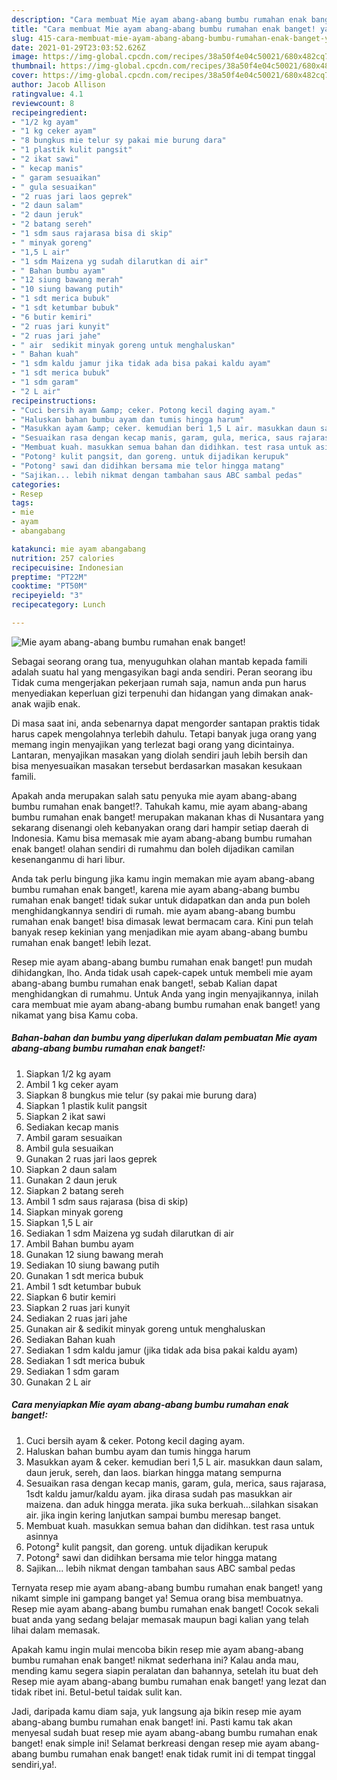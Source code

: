 ```yaml
---
description: "Cara membuat Mie ayam abang-abang bumbu rumahan enak banget! yang nikmat Untuk Jualan"
title: "Cara membuat Mie ayam abang-abang bumbu rumahan enak banget! yang nikmat Untuk Jualan"
slug: 415-cara-membuat-mie-ayam-abang-abang-bumbu-rumahan-enak-banget-yang-nikmat-untuk-jualan
date: 2021-01-29T23:03:52.626Z
image: https://img-global.cpcdn.com/recipes/38a50f4e04c50021/680x482cq70/mie-ayam-abang-abang-bumbu-rumahan-enak-banget-foto-resep-utama.jpg
thumbnail: https://img-global.cpcdn.com/recipes/38a50f4e04c50021/680x482cq70/mie-ayam-abang-abang-bumbu-rumahan-enak-banget-foto-resep-utama.jpg
cover: https://img-global.cpcdn.com/recipes/38a50f4e04c50021/680x482cq70/mie-ayam-abang-abang-bumbu-rumahan-enak-banget-foto-resep-utama.jpg
author: Jacob Allison
ratingvalue: 4.1
reviewcount: 8
recipeingredient:
- "1/2 kg ayam"
- "1 kg ceker ayam"
- "8 bungkus mie telur sy pakai mie burung dara"
- "1 plastik kulit pangsit"
- "2 ikat sawi"
- " kecap manis"
- " garam sesuaikan"
- " gula sesuaikan"
- "2 ruas jari laos geprek"
- "2 daun salam"
- "2 daun jeruk"
- "2 batang sereh"
- "1 sdm saus rajarasa bisa di skip"
- " minyak goreng"
- "1,5 L air"
- "1 sdm Maizena yg sudah dilarutkan di air"
- " Bahan bumbu ayam"
- "12 siung bawang merah"
- "10 siung bawang putih"
- "1 sdt merica bubuk"
- "1 sdt ketumbar bubuk"
- "6 butir kemiri"
- "2 ruas jari kunyit"
- "2 ruas jari jahe"
- " air  sedikit minyak goreng untuk menghaluskan"
- " Bahan kuah"
- "1 sdm kaldu jamur jika tidak ada bisa pakai kaldu ayam"
- "1 sdt merica bubuk"
- "1 sdm garam"
- "2 L air"
recipeinstructions:
- "Cuci bersih ayam &amp; ceker. Potong kecil daging ayam."
- "Haluskan bahan bumbu ayam dan tumis hingga harum"
- "Masukkan ayam &amp; ceker. kemudian beri 1,5 L air. masukkan daun salam, daun jeruk, sereh, dan laos. biarkan hingga matang sempurna"
- "Sesuaikan rasa dengan kecap manis, garam, gula, merica, saus rajarasa, 1sdt kaldu jamur/kaldu ayam. jika dirasa sudah pas masukkan air maizena. dan aduk hingga merata. jika suka berkuah...silahkan sisakan air. jika ingin kering lanjutkan sampai bumbu meresap banget."
- "Membuat kuah. masukkan semua bahan dan didihkan. test rasa untuk asinnya"
- "Potong² kulit pangsit, dan goreng. untuk dijadikan kerupuk"
- "Potong² sawi dan didihkan bersama mie telor hingga matang"
- "Sajikan... lebih nikmat dengan tambahan saus ABC sambal pedas"
categories:
- Resep
tags:
- mie
- ayam
- abangabang

katakunci: mie ayam abangabang 
nutrition: 257 calories
recipecuisine: Indonesian
preptime: "PT22M"
cooktime: "PT50M"
recipeyield: "3"
recipecategory: Lunch

---
```



![Mie ayam abang-abang bumbu rumahan enak banget!](https://img-global.cpcdn.com/recipes/38a50f4e04c50021/680x482cq70/mie-ayam-abang-abang-bumbu-rumahan-enak-banget-foto-resep-utama.jpg)

Sebagai seorang orang tua, menyuguhkan olahan mantab kepada famili adalah suatu hal yang mengasyikan bagi anda sendiri. Peran seorang ibu Tidak cuma mengerjakan pekerjaan rumah saja, namun anda pun harus menyediakan keperluan gizi terpenuhi dan hidangan yang dimakan anak-anak wajib enak.

Di masa  saat ini, anda sebenarnya dapat mengorder santapan praktis tidak harus capek mengolahnya terlebih dahulu. Tetapi banyak juga orang yang memang ingin menyajikan yang terlezat bagi orang yang dicintainya. Lantaran, menyajikan masakan yang diolah sendiri jauh lebih bersih dan bisa menyesuaikan masakan tersebut berdasarkan masakan kesukaan famili. 



Apakah anda merupakan salah satu penyuka mie ayam abang-abang bumbu rumahan enak banget!?. Tahukah kamu, mie ayam abang-abang bumbu rumahan enak banget! merupakan makanan khas di Nusantara yang sekarang disenangi oleh kebanyakan orang dari hampir setiap daerah di Indonesia. Kamu bisa memasak mie ayam abang-abang bumbu rumahan enak banget! olahan sendiri di rumahmu dan boleh dijadikan camilan kesenanganmu di hari libur.

Anda tak perlu bingung jika kamu ingin memakan mie ayam abang-abang bumbu rumahan enak banget!, karena mie ayam abang-abang bumbu rumahan enak banget! tidak sukar untuk didapatkan dan anda pun boleh menghidangkannya sendiri di rumah. mie ayam abang-abang bumbu rumahan enak banget! bisa dimasak lewat bermacam cara. Kini pun telah banyak resep kekinian yang menjadikan mie ayam abang-abang bumbu rumahan enak banget! lebih lezat.

Resep mie ayam abang-abang bumbu rumahan enak banget! pun mudah dihidangkan, lho. Anda tidak usah capek-capek untuk membeli mie ayam abang-abang bumbu rumahan enak banget!, sebab Kalian dapat menghidangkan di rumahmu. Untuk Anda yang ingin menyajikannya, inilah cara membuat mie ayam abang-abang bumbu rumahan enak banget! yang nikamat yang bisa Kamu coba.

<!--inarticleads1-->

##### Bahan-bahan dan bumbu yang diperlukan dalam pembuatan Mie ayam abang-abang bumbu rumahan enak banget!:

1. Siapkan 1/2 kg ayam
1. Ambil 1 kg ceker ayam
1. Siapkan 8 bungkus mie telur (sy pakai mie burung dara)
1. Siapkan 1 plastik kulit pangsit
1. Siapkan 2 ikat sawi
1. Sediakan  kecap manis
1. Ambil  garam sesuaikan
1. Ambil  gula sesuaikan
1. Gunakan 2 ruas jari laos geprek
1. Siapkan 2 daun salam
1. Gunakan 2 daun jeruk
1. Siapkan 2 batang sereh
1. Ambil 1 sdm saus rajarasa (bisa di skip)
1. Siapkan  minyak goreng
1. Siapkan 1,5 L air
1. Sediakan 1 sdm Maizena yg sudah dilarutkan di air
1. Ambil  Bahan bumbu ayam
1. Gunakan 12 siung bawang merah
1. Sediakan 10 siung bawang putih
1. Gunakan 1 sdt merica bubuk
1. Ambil 1 sdt ketumbar bubuk
1. Siapkan 6 butir kemiri
1. Siapkan 2 ruas jari kunyit
1. Sediakan 2 ruas jari jahe
1. Gunakan  air &amp; sedikit minyak goreng untuk menghaluskan
1. Sediakan  Bahan kuah
1. Sediakan 1 sdm kaldu jamur (jika tidak ada bisa pakai kaldu ayam)
1. Sediakan 1 sdt merica bubuk
1. Sediakan 1 sdm garam
1. Gunakan 2 L air




<!--inarticleads2-->

##### Cara menyiapkan Mie ayam abang-abang bumbu rumahan enak banget!:

1. Cuci bersih ayam &amp; ceker. Potong kecil daging ayam.
1. Haluskan bahan bumbu ayam dan tumis hingga harum
1. Masukkan ayam &amp; ceker. kemudian beri 1,5 L air. masukkan daun salam, daun jeruk, sereh, dan laos. biarkan hingga matang sempurna
1. Sesuaikan rasa dengan kecap manis, garam, gula, merica, saus rajarasa, 1sdt kaldu jamur/kaldu ayam. jika dirasa sudah pas masukkan air maizena. dan aduk hingga merata. jika suka berkuah...silahkan sisakan air. jika ingin kering lanjutkan sampai bumbu meresap banget.
1. Membuat kuah. masukkan semua bahan dan didihkan. test rasa untuk asinnya
1. Potong² kulit pangsit, dan goreng. untuk dijadikan kerupuk
1. Potong² sawi dan didihkan bersama mie telor hingga matang
1. Sajikan... lebih nikmat dengan tambahan saus ABC sambal pedas




Ternyata resep mie ayam abang-abang bumbu rumahan enak banget! yang nikamt simple ini gampang banget ya! Semua orang bisa membuatnya. Resep mie ayam abang-abang bumbu rumahan enak banget! Cocok sekali buat anda yang sedang belajar memasak maupun bagi kalian yang telah lihai dalam memasak.

Apakah kamu ingin mulai mencoba bikin resep mie ayam abang-abang bumbu rumahan enak banget! nikmat sederhana ini? Kalau anda mau, mending kamu segera siapin peralatan dan bahannya, setelah itu buat deh Resep mie ayam abang-abang bumbu rumahan enak banget! yang lezat dan tidak ribet ini. Betul-betul taidak sulit kan. 

Jadi, daripada kamu diam saja, yuk langsung aja bikin resep mie ayam abang-abang bumbu rumahan enak banget! ini. Pasti kamu tak akan menyesal sudah buat resep mie ayam abang-abang bumbu rumahan enak banget! enak simple ini! Selamat berkreasi dengan resep mie ayam abang-abang bumbu rumahan enak banget! enak tidak rumit ini di tempat tinggal sendiri,ya!.

